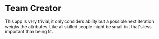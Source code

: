 # Team Creator
This app is very trivial, it only considers ability but a possible next iteration weighs the attributes. Like all skilled people might be small but that's less important than being fit. 

